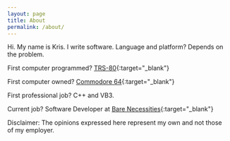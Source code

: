 ```yaml
---
layout: page
title: About
permalink: /about/
---
```



Hi.  My name is Kris.  I write software.  Language and platform?  Depends on the problem.

First computer programmed?  [TRS-80](https://en.wikipedia.org/wiki/TRS-80){:target="_blank"}

First computer owned?  [Commodore 64](https://en.wikipedia.org/wiki/Commodore_64){:target="_blank"}

First professional job?  C++ and VB3.

Current job?  Software Developer at [Bare Necessities](http://www.barenecessities.com){:target="_blank"}




Disclaimer: The opinions expressed here represent my own and not those of my employer.